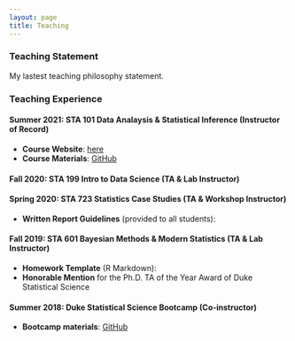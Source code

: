 ```yaml
---
layout: page
title: Teaching
---
```


### Teaching Statement
My lastest teaching philosophy statement.

### Teaching Experience

#### Summer 2021: STA 101 Data Analaysis & Statistical Inference (Instructor of Record)

- **Course Website**: [here](https://sites.google.com/view/sta101-001-summer2021/home)
- **Course Materials**: [GitHub](https://github.com/fanbu1995/sta101-materials)

#### Fall 2020: STA 199 Intro to Data Science (TA & Lab Instructor)

#### Spring 2020: STA 723 Statistics Case Studies (TA & Workshop Instructor)

- **Written Report Guidelines** (provided to all students): 

#### Fall 2019: STA 601 Bayesian Methods & Modern Statistics (TA & Lab Instructor)

- **Homework Template** (R Markdown): 
- **Honorable Mention** for the Ph.D. TA of the Year Award of Duke Statistical Science

#### Summer 2018: Duke Statistical Science Bootcamp (Co-instructor)

- **Bootcamp materials**: [GitHub](https://github.com/fanbu1995/DukeStatSciBootcamp2018)



